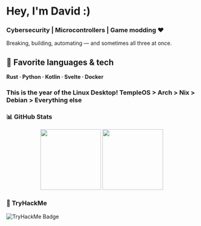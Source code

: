 # Hey, I'm David :)

### Cybersecurity |  Microcontrollers | Game modding ❤️

Breaking, building, automating — and sometimes all three at once.  

## 🔧 Favorite languages & tech
**Rust · Python · Kotlin · Svelte · Docker**

### This is the year of the Linux Desktop! **TempleOS > Arch > Nix > Debian > Everything else**

### 📊 GitHub Stats
<p align="center">
  <img src="https://github-readme-stats.vercel.app/api?username=H3xaChad&show_icons=true&theme=tokyonight&hide_border=true&bg_color=0d1117&text_color=c9d1d9&title_color=58a6ff" height="160"/>
  <img src="https://github-readme-stats.vercel.app/api/top-langs/?username=H3xaChad&layout=compact&theme=tokyonight&hide_border=true&bg_color=0d1117&text_color=c9d1d9&title_color=58a6ff" height="160"/>
</p>

### 🧠 TryHackMe
<img src="https://tryhackme-badges.s3.amazonaws.com/H3xaChad.png" alt="TryHackMe Badge" />
